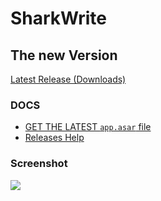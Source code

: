 # SharkWrite
## The new Version

[Latest Release (Downloads)](https://github.com/Sharkbyteprojects/SharkWrite-new/releases/latest)

### DOCS

- [GET THE LATEST `app.asar` file](https://github.com/Sharkbyteprojects/SharkWrite-new/wiki/How-to:-Become-the-latest-.asar-file)
- [Releases Help](https://github.com/Sharkbyteprojects/SharkWrite-new/wiki/Releases)

### Screenshot

![](https://user-images.githubusercontent.com/40953479/70469948-52050c80-1aca-11ea-821a-73705c75c798.png)
